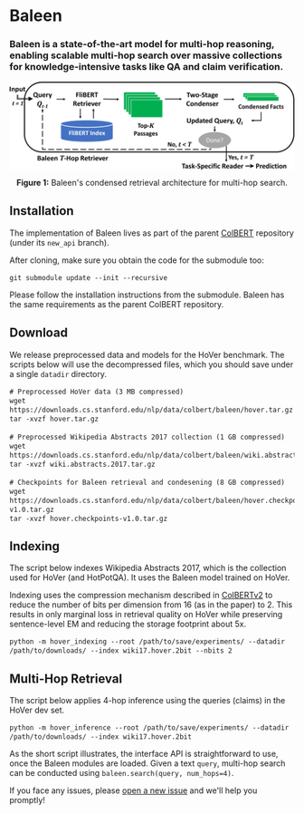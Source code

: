 # Baleen

### Baleen is a state-of-the-art model for multi-hop reasoning, enabling scalable multi-hop search over massive collections for knowledge-intensive tasks like QA and claim verification.

<p align="center">
  <img align="center" src="docs/images/Architecture.png" />
</p>
<p align="center">
  <b>Figure 1:</b> Baleen's condensed retrieval architecture for multi-hop search.
</p>


## Installation

The implementation of Baleen lives as part of the parent [ColBERT](https://github.com/stanford-futuredata/ColBERT/tree/new_api) repository (under its `new_api` branch).

After cloning, make sure you obtain the code for the submodule too:

```
git submodule update --init --recursive
```

Please follow the installation instructions from the submodule. Baleen has the same requirements as the parent ColBERT repository.

## Download

We release preprocessed data and models for the HoVer benchmark. The scripts below will use the decompressed files, which you should save under a single `datadir` directory.

```
# Preprocessed HoVer data (3 MB compressed)
wget https://downloads.cs.stanford.edu/nlp/data/colbert/baleen/hover.tar.gz
tar -xvzf hover.tar.gz

# Preprocessed Wikipedia Abstracts 2017 collection (1 GB compressed)
wget https://downloads.cs.stanford.edu/nlp/data/colbert/baleen/wiki.abstracts.2017.tar.gz
tar -xvzf wiki.abstracts.2017.tar.gz

# Checkpoints for Baleen retrieval and condesening (8 GB compressed)
wget https://downloads.cs.stanford.edu/nlp/data/colbert/baleen/hover.checkpoints-v1.0.tar.gz
tar -xvzf hover.checkpoints-v1.0.tar.gz
```

## Indexing

The script below indexes Wikipedia Abstracts 2017, which is the collection used for HoVer (and HotPotQA). It uses the Baleen model trained on HoVer.

Indexing uses the compression mechanism described in [ColBERTv2](https://arxiv.org/abs/2112.01488) to reduce the number of bits per dimension from 16 (as in the paper) to 2. This results in only marginal loss in retrieval quality on HoVer while preserving sentence-level EM and reducing the storage footprint about 5x.

```
python -m hover_indexing --root /path/to/save/experiments/ --datadir /path/to/downloads/ --index wiki17.hover.2bit --nbits 2
```


## Multi-Hop Retrieval

The script below applies 4-hop inference using the queries (claims) in the HoVer dev set.

```
python -m hover_inference --root /path/to/save/experiments/ --datadir /path/to/downloads/ --index wiki17.hover.2bit
```

As the short script illustrates, the interface API is straightforward to use, once the Baleen modules are loaded. Given a text `query`, multi-hop search can be conducted using `baleen.search(query, num_hops=4)`.


If you face any issues, please [open a new issue](https://github.com/stanford-futuredata/Baleen/issues) and we'll help you promptly!

